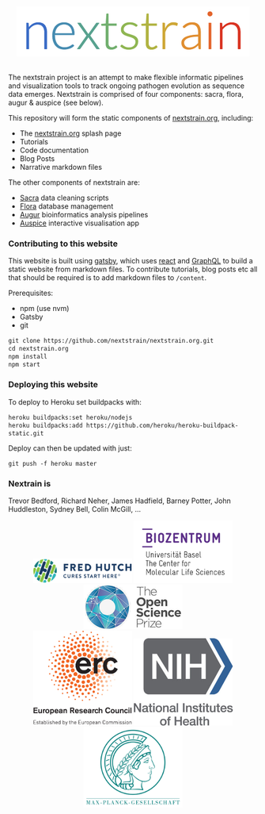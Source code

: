<div align="center">
    <img src="static/logos/nextstrain_should_be_svg.png" alt="Logo" width='472px' height='100px'/>
</div>

<br/>

The nextstrain project is an attempt to make flexible informatic pipelines and visualization tools to track ongoing pathogen evolution as sequence data emerges.
Nextstrain is comprised of four components: sacra, flora, augur & auspice (see below).

This repository will form the static components of [nextstrain.org](nextstrain.org), including:
* The [nextstrain.org](nextstrain.org) splash page
* Tutorials
* Code documentation
* Blog Posts
* Narrative markdown files

The other components of nextstrain are:
* [Sacra](github.com/nextstrain/sacra) data cleaning scripts
* [Flora](github.com/nextstrain/flora) database management
* [Augur](github.com/nextstrain/augur) bioinformatics analysis pipelines
* [Auspice](github.com/nextstrain/auspice) interactive visualisation app


### Contributing to this website
This website is built using [gatsby](https://github.com/gatsbyjs/gatsby/), which uses [react](reactjs.org) and [GraphQL](http://graphql.org/learn/) to build a static website from markdown files.
To contribute tutorials, blog posts etc all that should be required is to add markdown files to `/content`.

Prerequisites:
* npm (use nvm)
* Gatsby
* git

```
git clone https://github.com/nextstrain/nextstrain.org.git
cd nextstrain.org
npm install
npm start
```

### Deploying this website

To deploy to Heroku set buildpacks with:

```
heroku buildpacks:set heroku/nodejs
heroku buildpacks:add https://github.com/heroku/heroku-buildpack-static.git
```

Deploy can then be updated with just:

```
git push -f heroku master
```

### Nextrain is
Trevor Bedford, Richard Neher, James Hadfield, Barney Potter, John Huddleston, Sydney Bell, Colin McGill, ...

<div display="flex" align="center">
    <img src="static/logos/fred-hutch-logo.png" alt="Logo" width='200px'/>
    <img src="static/logos/bz_logo.png" alt="Logo" width='200px'/>
    <img src="static/logos/osp-logo-small.png" alt="Logo" width='200px'/>
</div>
<div display="flex" align="center">
    <img src="static/logos/erc-logo.jpg" alt="Logo" width='200px'/>
    <img src="static/logos/nih-logo.jpg" alt="Logo" width='200px'/>
    <img src="static/logos/max-planck-logo.png" alt="Logo" width='200px'/>
</div>

